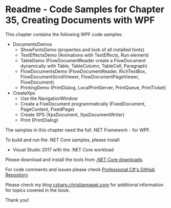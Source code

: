 # Readme - Code Samples for Chapter 35, Creating Documents with WPF

This chapter contains the following WPF code samples:

* DocumentsDemos
    * ShowFontsDemo (properties and look of all installed fonts)
    * TextEffectsDemo (Animations with TextEffects, Run element)
    * TableDemo (FlowDocumentReader create a FlowDocument dynamically with Table, TableColumn, TableCell, Paragraph)
    * FlowDocumentsDemo (FlowDocumentReader, RichTextBox, FlowDocumentScrollViewer, FlowDocumentPageViewer, FlowDocument)
    * PrintingDemo (PrintDialog, LocalPrintServer, PrintQueue, PrintTicket)
* CreateXps
    * Use the NavigationWindow
    * Create a FixeDocument programmatically (FixedDocument, PageContent, FixedPage)
    * Create XPS (XpsDocument, XpsDocumentWriter)
    * Print (PrintDialog)

The samples in this chapter need the full .NET Framework - for WPF.

To build and run the .NET Core samples, please install
* Visual Studio 2017 with the .NET Core workload

Please download and install the tools from [.NET Core downloads](https://www.microsoft.com/net/core).
 
For code comments and issues please check [Professional C#'s GitHub Repository](https://github.com/ProfessionalCSharp/ProfessionalCSharp6)

Please check my blog [csharp.christiannagel.com](https://csharp.christiannagel.com "csharp.christiannagel.com") for additional information for topics covered in the book.

Thank you!